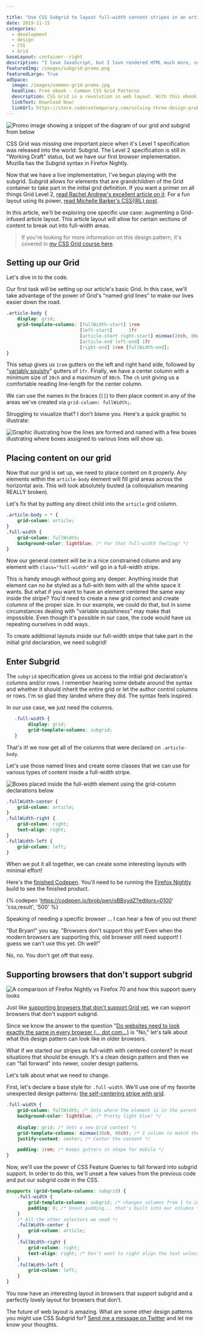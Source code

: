 ```yaml
---

title: "Use CSS Subgrid to layout full-width content stripes in an article template"
date: 2019-11-15
categories:
  - development
  - design
  - CSS
  - Grid
baseLayout: container--right
description: "I love JavaScript, but I love rendered HTML much more, so I challenged myself to convert James' client-side JS code to something that rendered HTML. I wanted to do it as quickly and as concisely as possible."
featuredImg: /images/subgrid-promo.png
featuredLarge: True
adSpace: 
  image: /images/common-grid-promo.jpg
  headline: Free ebook - Common CSS Grid Patterns
  description: CSS Grid is a revolution in web layout. With this ebook, I cover 3 design patterns that Grid solves easier, better and more creatively to help push our designs in better directions.
  linkText: Download Now!
  linkUrl: https://store.codecontemporary.com/solving-three-design-problems-with-css-grid/buy
---
```



![Promo image showing a snippet of the diagram of our grid and subgrid from below](/images/subgrid-topper.png)

CSS Grid was missing one important piece when it's Level 1 specification was released into the world: Subgrid. The Level 2 specification is still in "Working Draft" status, but we have our first browser implementation. Mozilla has the Subgrid syntax in Firefox Nightly.

Now that we have a live implementation, I've begun playing with the subgrid. Subgrid allows for elements that are grandchildren of the Grid container to take part in the initial grid definition. If you want a primer on all things Grid Level 2, [read Rachel Andrew's excellent article on it](https://www.smashingmagazine.com/2018/07/css-grid-2/). For a fun layout using its power, [read Michelle Barker's CSS{IRL} post](https://css-irl.info/subgrid-is-here/).

In this article, we'll be exploring one specific use case: augmenting a Grid-infused article layout. This article layout will allow for certain sections of content to break out into full-width areas.

> If you're looking for more information on this design pattern, it's covered in [my CSS Grid course here](https://store.codecontemporary.com/practical-css-grid).

## Setting up our Grid

Let's dive in to the code. 

Our first task will be setting up our article's basic Grid. In this case, we'll take advantage of the power of Grid's "named grid lines" to make our lives easier down the road.

```css
.article-body {
    display: grid;
    grid-template-columns: [fullWidth-start] 1rem 
                           [left-start]      1fr 
                           [article-start right-start] minmax(20ch, 80ch) 
                           [article-end left-end] 1fr 
                           [right-end] 1rem [fullWidth-end];
}
```

This setup gives us `1rem` gutters on the left and right hand side, followed by "[variably squishy](https://blog.logrocket.com/examining-squishiness-in-intrinsic-web-design-1005d30dda0c/)" gutters of `1fr`. Finally, we have a center column with a minimum size of `20ch` and a maximum of `80ch`. The `ch` unit giving us a comfortable reading line-length for the center column.

We can use the names in the braces (`[]`) to then place content in any of the areas we've created via `grid-column: fullWidth;`.

Struggling to visualize that? I don't blame you. Here's a quick graphic to illustrate:

![Graphic illustrating how the lines are formed and named with a few boxes illustrating where boxes assigned to various lines will show up.](/images/subgrid-visualization.png)

## Placing content on our grid

Now that our grid is set up, we need to place content on it properly. Any elements within the `article-body` element will fill grid areas across the horizontal axis. This will look absolutely busted (a colloquialism meaning REALLY broken).

Let's fix that by putting any direct child into the `article` grid column.

```css
.article-body > * {
    grid-column: article;
}
.full-width {
    grid-column: fullWidth;
    background-color: lightblue; /* For that full-width feeling! */
}
```

Now our general content will be in a nice constrained column and any element with `class="full-width"` will go in a full-width stripe.

This is handy enough without going any deeper. Anything inside that element can no be styled as a full-with item with all the white space it wants. But what if you want to have an element centered the same way inside the stripe? You'd need to create a new grid context and create columns of the proper size. In our example, we could do that, but in some circumstances dealing with "variable squishiness" may make that impossible. Even though it's possible in our case, the code would have us repeating ourselves in odd ways.

To create additional layouts inside our full-width stripe that take part in the initial grid declaration, we need subgrid!

## Enter Subgrid

The `subgrid` specification gives us access to the initial grid declaration's columns and/or rows. I remember hearing some debate around the syntax and whether it should inherit the entire grid or let the author control columns or rows. I'm so glad they landed where they did. The syntax feels inspired.

In our use case, we just need the columns. 

```css
   .full-width {
        display: grid;
        grid-template-columns: subgrid;
   }
```

That's it! we now get all of the columns that were declared on `.article-body`.

Let's use those named lines and create some classes that we can use for various types of content inside a full-width stripe.

![Boxes placed inside the full-width element using the grid-column declarations below](/images/subgrid-visualization-child.png)

```css
.fullWidth-center {
    grid-column: article;
}
.fullWidth-right {
    grid-column: right;
    text-align: right;
}
.fullWidth-left {
    grid-column: left;
}
```

When we put it all together, we can create some interesting layouts with minimal effort!

Here's the [finished Codepen](https://codepen.io/brob/pen/qBBxydZ?editors=0100). You'll need to be running the [Firefox Nightly](https://www.mozilla.org/en-US/firefox/channel/desktop/) build to see the finished product.

{% codepen 'https://codepen.io/brob/pen/qBBxydZ?editors=0100' 'css,result', '500' %}

Speaking of needing a specific browser ... I can hear a few of you out there! 

"But Bryan!" you say. "Browsers don't support this yet! Even when the modern browsers are supporting this, old browser still need support! I guess we can't use this yet. Oh well!"

No, no. You don't get off that easy.

## Supporting browsers that don't support subgrid
![A comparison of Firefox Nightly vs Firefox 70 and how this support query looks](/images/subgrid-comparison.png)

Just like [supporting browsers that don't support Grid yet](https://bryanlrobinson.com/blog/your-code-should-fall-forward/), we can support browsers that don't support subgrid. 

Since we know the answer to the question "[Do websites need to look exactly the same in every browser (... dot com...)](http://dowebsitesneedtolookexactlythesameineverybrowser.com/) is "No," let's talk about what this design pattern can look like in older browsers.

What if we started our stripes as full-width with centered content? In most situations that should be enough. It's a clean design pattern and then we can "fall forward" into newer, cooler design patterns.

Let's talk about what we need to change.

First, let's declare a base style for `.full-width`. We'll use one of my favorite unexpected design patterns: [the self-centering stripe with grid](https://bryanlrobinson.com/blog/use-css-grid-to-create-full-width-background-with-centered-content/).

```css
.full-width {
    grid-column: fullWidth; /* Sets where the element is in the parent grid */
    background-color: lightblue; /* Pretty light blue! */
    
    display: grid; /* Sets a new Grid context */
    grid-template-columns: minmax(20ch, 80ch); /* 1 column to match the [article] sizing */
    justify-content: center; /* Center the content */

    padding: 1rem; /* Keeps gutters in shape for mobile */
}
```

Now, we'll use the power of CSS Feature Queries to fall forward into subgrid support. In order to do this, we'll unset a few values from the previous code and put our subgrid code in the CSS.

```css
@supports (grid-template-columns: subgrid) {
    .full-width {
        grid-template-columns: subgrid; /* changes columns from 1 to inheriting grid lines */
        padding: 0; /* Unset padding... that's built into our columns */
    }
    /* All the other selectors we need */
    .fullWidth-center {
        grid-column: article;
    }
    .fullWidth-right {
        grid-column: right;
        text-align: right; /* Don't want to right align the text unless the element is right-aligned as well */
    }
    .fullWidth-left {
        grid-column: left;
    }
}
```

You now have an interesting layout in browsers that support subgrid and a perfectly lovely layout for browsers that don't.

The future of web layout is amazing. What are some other design patterns you might use CSS Subgrid for? [Send me a message on Twitter](https://twitter.com/intent/tweet?text=Here%20is%20what%20I%20think%20about%20your%20subgrid%20article%20https://bryanlrobinson.com/blog/use-css-subgrid-laying-out-full-width-article-stripes/) and let me know your thoughts.
